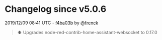 # Changelog since v5.0.6

2019/12/09 08:41 UTC - [f4ba03b](https://github.com/hassio-addons/addon-node-red/commit/f4ba03b4f2338af4f49d28f47bb9842883d0b5b5) by [@frenck](https://github.com/frenck)
> :arrow_up: Upgrades node-red-contrib-home-assistant-websocket to 0.17.0 

